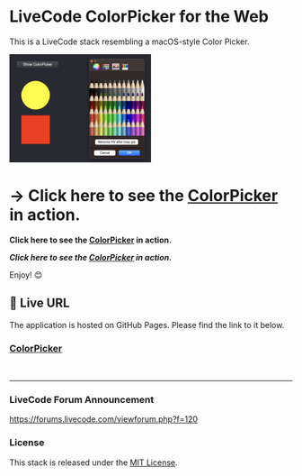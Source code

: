 # LiveCode ColorPicker for the Web

This is a LiveCode stack resembling a macOS-style Color Picker.


<img src="https://raw.githubusercontent.com/RolfKocherhans/ColorPicker/refs/heads/main/ColorPicker.png" alt="Alt Text" style="width:50%; height:auto;">

# -> Click here to see the [ColorPicker](https://rolfkocherhans.github.io/ColorPicker/) in action.

**Click here to see the [ColorPicker](https://rolfkocherhans.github.io/ColorPicker/) in action.**

***Click here to see the [ColorPicker](https://rolfkocherhans.github.io/ColorPicker/) in action.***

Enjoy!
😊

## 🥳 Live URL

The application is hosted on GitHub Pages. Please find the link to it below.            
<h3><a href="https://rolfkocherhans.github.io/ColorPicker">ColorPicker</a></h3>

<br>

---

### LiveCode Forum Announcement
https://forums.livecode.com/viewforum.php?f=120

### License
This stack is released under the [MIT License](https://opensource.org/licenses/MIT).

